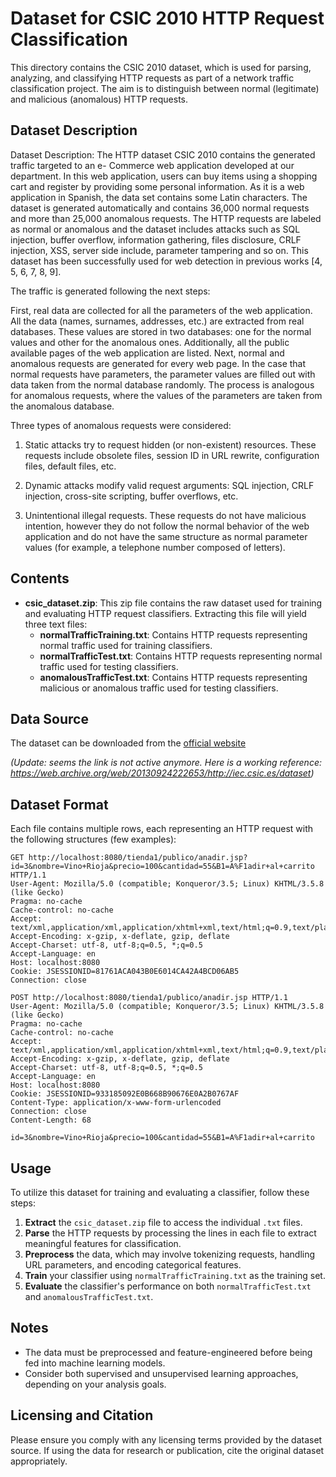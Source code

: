 
# Dataset for CSIC 2010 HTTP Request Classification

This directory contains the CSIC 2010 dataset, which is used for parsing, analyzing, and classifying HTTP requests as part of a network traffic classification project. The aim is to distinguish between normal (legitimate) and malicious (anomalous) HTTP requests.

## Dataset Description

Dataset Description: The HTTP dataset CSIC 2010 contains the generated traffic targeted to an e- Commerce web application developed at our department. In this web application, users can buy items using a shopping cart and register by providing some personal information. As it is a web application in Spanish, the data set contains some Latin characters.
The dataset is generated automatically and contains 36,000 normal requests and more than 25,000 anomalous requests. The HTTP requests are labeled as normal or anomalous and the dataset includes attacks such as SQL injection, buffer overflow, information gathering, files disclosure, CRLF injection, XSS, server side include, parameter tampering and so on. This dataset has been successfully used for web detection in previous works [4, 5, 6, 7, 8, 9].

The traffic is generated following the next steps:

First, real data are collected for all the parameters of the web application. All the data (names, surnames, addresses, etc.) are extracted from real databases. These values are stored in two databases: one for the normal values and other for the anomalous ones. Additionally, all the public available pages of the web application are listed.
Next, normal and anomalous requests are generated for every web page. In the case that normal requests have parameters, the parameter values are filled out with data taken from the normal database randomly. The process is analogous for anomalous requests, where the values of the parameters are taken from the anomalous database.

Three types of anomalous requests were considered:

1) Static attacks try to request hidden (or non-existent) resources. These requests include obsolete files, session ID in URL rewrite, configuration files, default files, etc.

2) Dynamic attacks modify valid request arguments: SQL injection, CRLF injection, cross-site scripting, buffer overflows, etc.

3) Unintentional illegal requests. These requests do not have malicious intention, however they do not follow the normal behavior of the web application and do not have the same structure as normal parameter values (for example, a telephone number composed of letters).
   

## Contents

- **csic_dataset.zip**: This zip file contains the raw dataset used for training and evaluating HTTP request classifiers. Extracting this file will yield three text files:
  - **normalTrafficTraining.txt**: Contains HTTP requests representing normal traffic used for training classifiers.
  - **normalTrafficTest.txt**: Contains HTTP requests representing normal traffic used for testing classifiers.
  - **anomalousTrafficTest.txt**: Contains HTTP requests representing malicious or anomalous traffic used for testing classifiers.

## Data Source

The dataset can be downloaded from the [official website](http://www.isi.csic.es/dataset/) 

*(Update: seems the link is not active anymore. Here is a working reference: https://web.archive.org/web/20130924222653/http://iec.csic.es/dataset)*

## Dataset Format

Each file contains multiple rows, each representing an HTTP request with the following structures (few examples):

```
GET http://localhost:8080/tienda1/publico/anadir.jsp?id=3&nombre=Vino+Rioja&precio=100&cantidad=55&B1=A%F1adir+al+carrito HTTP/1.1
User-Agent: Mozilla/5.0 (compatible; Konqueror/3.5; Linux) KHTML/3.5.8 (like Gecko)
Pragma: no-cache
Cache-control: no-cache
Accept: text/xml,application/xml,application/xhtml+xml,text/html;q=0.9,text/plain;q=0.8,image/png,*/*;q=0.5
Accept-Encoding: x-gzip, x-deflate, gzip, deflate
Accept-Charset: utf-8, utf-8;q=0.5, *;q=0.5
Accept-Language: en
Host: localhost:8080
Cookie: JSESSIONID=81761ACA043B0E6014CA42A4BCD06AB5
Connection: close

POST http://localhost:8080/tienda1/publico/anadir.jsp HTTP/1.1
User-Agent: Mozilla/5.0 (compatible; Konqueror/3.5; Linux) KHTML/3.5.8 (like Gecko)
Pragma: no-cache
Cache-control: no-cache
Accept: text/xml,application/xml,application/xhtml+xml,text/html;q=0.9,text/plain;q=0.8,image/png,*/*;q=0.5
Accept-Encoding: x-gzip, x-deflate, gzip, deflate
Accept-Charset: utf-8, utf-8;q=0.5, *;q=0.5
Accept-Language: en
Host: localhost:8080
Cookie: JSESSIONID=933185092E0B668B90676E0A2B0767AF
Content-Type: application/x-www-form-urlencoded
Connection: close
Content-Length: 68

id=3&nombre=Vino+Rioja&precio=100&cantidad=55&B1=A%F1adir+al+carrito
```

## Usage

To utilize this dataset for training and evaluating a classifier, follow these steps:

1. **Extract** the `csic_dataset.zip` file to access the individual `.txt` files.
2. **Parse** the HTTP requests by processing the lines in each file to extract meaningful features for classification.
3. **Preprocess** the data, which may involve tokenizing requests, handling URL parameters, and encoding categorical features.
4. **Train** your classifier using `normalTrafficTraining.txt` as the training set.
5. **Evaluate** the classifier's performance on both `normalTrafficTest.txt` and `anomalousTrafficTest.txt`.

## Notes

- The data must be preprocessed and feature-engineered before being fed into machine learning models.
- Consider both supervised and unsupervised learning approaches, depending on your analysis goals.

## Licensing and Citation

Please ensure you comply with any licensing terms provided by the dataset source. If using the data for research or publication, cite the original dataset appropriately.
